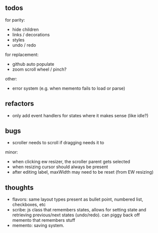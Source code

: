 ## todos

for parity:
- hide children
- links / decorations
- styles
- undo / redo

for replacement:
- github auto populate
- zoom scroll wheel / pinch?

other:
- error system (e.g. when memento fails to load or parse)

## refactors

- only add event handlers for states where it makes sense (like idle?)

## bugs

- scroller needs to scroll if dragging needs it to

minor:
- when clicking ew resizer, the scroller parent gets selected
- when resizing cursor should always be present
- after editing label, maxWidth may need to be reset (from EW resizing)

## thoughts

- flavors: same layout types present as bullet point, numbered list, checkboxes, etc
- scribe: js class that remembers states, allows for setting state and retrieving previous/next states (undo/redo). can piggy back off memento that remembers stuff
- memento: saving system.
